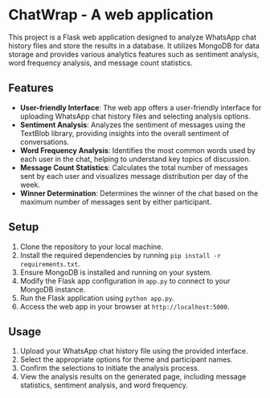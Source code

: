 # ChatWrap - A web application

This project is a Flask web application designed to analyze WhatsApp chat history files and store the results in a database. It utilizes MongoDB for data storage and provides various analytics features such as sentiment analysis, word frequency analysis, and message count statistics.

## Features

- **User-friendly Interface**: The web app offers a user-friendly interface for uploading WhatsApp chat history files and selecting analysis options.
- **Sentiment Analysis**: Analyzes the sentiment of messages using the TextBlob library, providing insights into the overall sentiment of conversations.
- **Word Frequency Analysis**: Identifies the most common words used by each user in the chat, helping to understand key topics of discussion.
- **Message Count Statistics**: Calculates the total number of messages sent by each user and visualizes message distribution per day of the week.
- **Winner Determination**: Determines the winner of the chat based on the maximum number of messages sent by either participant.

## Setup

1. Clone the repository to your local machine.
2. Install the required dependencies by running `pip install -r requirements.txt`.
3. Ensure MongoDB is installed and running on your system.
4. Modify the Flask app configuration in `app.py` to connect to your MongoDB instance.
5. Run the Flask application using `python app.py`.
6. Access the web app in your browser at `http://localhost:5000`.

## Usage

1. Upload your WhatsApp chat history file using the provided interface.
2. Select the appropriate options for theme and participant names.
3. Confirm the selections to initiate the analysis process.
4. View the analysis results on the generated page, including message statistics, sentiment analysis, and word frequency.


